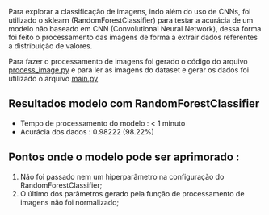 Para explorar a classificação de imagens, indo além do uso de CNNs, foi utilizado o sklearn (RandomForestClassifier) para testar a acurácia de um modelo não baseado em CNN (Convolutional Neural Network), dessa forma foi feito o processamento das imagens de forma a extrair dados referentes a distribuição de valores.

Para fazer o processamento de imagens foi gerado o código do arquivo [process_image.py](./process_image.py) e para ler as imagens do dataset e gerar os dados foi utilizado o arquivo [main.py](./main.py)

## Resultados modelo com RandomForestClassifier

- Tempo de processamento do modelo : < 1 minuto
- Acurácia dos dados : 0.98222 (98.22%)


## Pontos onde o modelo pode ser aprimorado : 

1. Não foi passado nem um hiperparâmetro na configuração do RandomForestClassifier;
2. O último dos parâmetros gerado pela função de processamento de imagens não foi normalizado;
